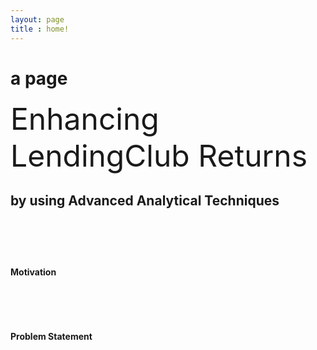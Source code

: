 ```yaml
---
layout: page
title : home!
---
```

# a page



<font size="7">Enhancing LendingClub Returns</font>
<h2>by using Advanced Analytical Techniques</h2>
<h1>&nbsp;</h1>
<h4><strong>Motivation</strong></h4>
<p>&nbsp;</p>
<p>&nbsp;</p>
<h4><strong>Problem Statement</strong></h4>
